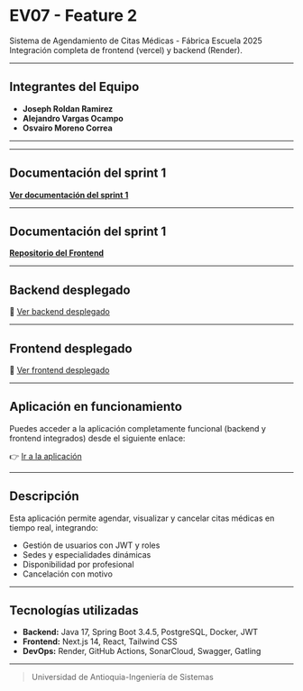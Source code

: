 # EV07 - Feature 2

Sistema de Agendamiento de Citas Médicas - Fábrica Escuela 2025  
Integración completa de frontend (vercel) y backend (Render).

---

## Integrantes del Equipo  

- **Joseph Roldan Ramirez**
- **Alejandro Vargas Ocampo**
- **Osvairo Moreno Correa**

---

---

## Documentación del sprint 1

**[Ver documentación del sprint 1](https://drive.google.com/file/d/1IUWsaFh7KQK76mkrbNve1ncjN6Z0cgG_/view?usp=sharing)**


---

## Documentación del sprint 1

**[Repositorio del Frontend](https://github.com/Alejo311548/CITASalud-Frontend.git)**


---


##  Backend desplegado

🔗 [Ver backend desplegado](https://citasalud-backend-1.onrender.com)

---

##  Frontend desplegado

🔗 [Ver frontend desplegado](https://cita-salud.vercel.app)

---

## Aplicación en funcionamiento

Puedes acceder a la aplicación completamente funcional (backend y frontend integrados) desde el siguiente enlace:

👉 [Ir a la aplicación](https://cita-salud.vercel.app)

---

##  Descripción

Esta aplicación permite agendar, visualizar y cancelar citas médicas en tiempo real, integrando:

- Gestión de usuarios con JWT y roles
- Sedes y especialidades dinámicas
- Disponibilidad por profesional
- Cancelación con motivo


---

##  Tecnologías utilizadas

- **Backend:** Java 17, Spring Boot 3.4.5, PostgreSQL, Docker, JWT
- **Frontend:** Next.js 14, React, Tailwind CSS
- **DevOps:** Render, GitHub Actions, SonarCloud, Swagger, Gatling

---

> Universidad de Antioquia-Ingeniería de Sistemas
